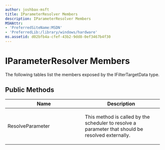 ```yaml
---
author: joshbax-msft
title: IParameterResolver Members
description: IParameterResolver Members
MSHAttr:
- 'PreferredSiteName:MSDN'
- 'PreferredLib:/library/windows/hardware'
ms.assetid: d02bfb4a-cfef-43b2-9dd8-0ef3467b4f30
---
```


# IParameterResolver Members


The following tables list the members exposed by the IFilterTargetData type.

## Public Methods


<table>
<colgroup>
<col width="50%" />
<col width="50%" />
</colgroup>
<thead>
<tr class="header">
<th>Name</th>
<th>Description</th>
</tr>
</thead>
<tbody>
<tr class="odd">
<td><p>ResolveParameter</p></td>
<td><p>This method is called by the scheduler to resolve a parameter that should be resolved externally.</p></td>
</tr>
</tbody>
</table>

 

 

 






